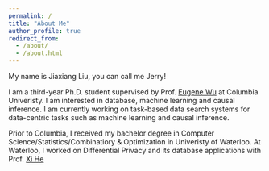 ```yaml
---
permalink: /
title: "About Me"
author_profile: true
redirect_from: 
  - /about/
  - /about.html
---
```


My name is Jiaxiang Liu, you can call me Jerry!

I am a third-year Ph.D. student supervised by Prof. [Eugene Wu](https://www.cs.columbia.edu/~ewu/) at Columbia Univeristy. I am interested in database, machine learning and causal inference. I am currently working on task-based data search systems for data-centric tasks such as machine learning and causal inference.

Prior to Columbia, I received my bachelor degree in Computer Science/Statistics/Combinatiory & Optimization in Univeristy of Waterloo. At Waterloo, I worked on Differential Privacy and its database applications with Prof. [Xi He](https://cs.uwaterloo.ca/~xihe/)
